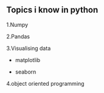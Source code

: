 ## Topics i know in python

1.Numpy

2.Pandas

3.Visualising data

* matplotlib

* seaborn

4.object oriented programming
